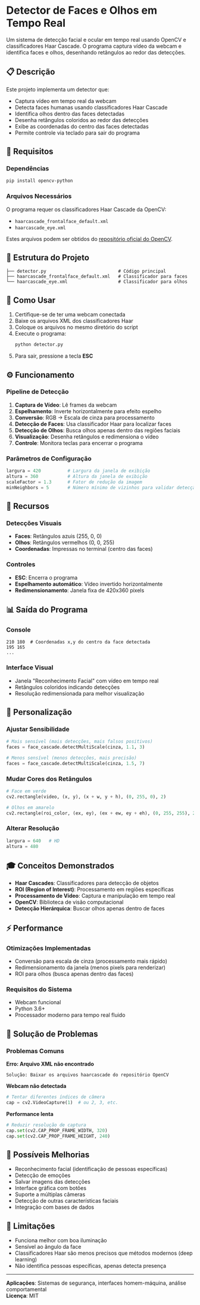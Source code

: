 # Detector de Faces e Olhos em Tempo Real

Um sistema de detecção facial e ocular em tempo real usando OpenCV e classificadores Haar Cascade. O programa captura vídeo da webcam e identifica faces e olhos, desenhando retângulos ao redor das detecções.

## 📋 Descrição

Este projeto implementa um detector que:
- Captura vídeo em tempo real da webcam
- Detecta faces humanas usando classificadores Haar Cascade
- Identifica olhos dentro das faces detectadas
- Desenha retângulos coloridos ao redor das detecções
- Exibe as coordenadas do centro das faces detectadas
- Permite controle via teclado para sair do programa

## 🔧 Requisitos

### Dependências
```bash
pip install opencv-python
```

### Arquivos Necessários
O programa requer os classificadores Haar Cascade da OpenCV:
- `haarcascade_frontalface_default.xml`
- `haarcascade_eye.xml`

Estes arquivos podem ser obtidos do [repositório oficial do OpenCV](https://github.com/opencv/opencv/tree/master/data/haarcascades).

## 📁 Estrutura do Projeto

```
├── detector.py                           # Código principal
├── haarcascade_frontalface_default.xml   # Classificador para faces
└── haarcascade_eye.xml                   # Classificador para olhos
```

## 🚀 Como Usar

1. Certifique-se de ter uma webcam conectada
2. Baixe os arquivos XML dos classificadores Haar
3. Coloque os arquivos no mesmo diretório do script
4. Execute o programa:
   ```bash
   python detector.py
   ```
5. Para sair, pressione a tecla **ESC**

## ⚙️ Funcionamento

### Pipeline de Detecção

1. **Captura de Vídeo**: Lê frames da webcam
2. **Espelhamento**: Inverte horizontalmente para efeito espelho
3. **Conversão**: RGB → Escala de cinza para processamento
4. **Detecção de Faces**: Usa classificador Haar para localizar faces
5. **Detecção de Olhos**: Busca olhos apenas dentro das regiões faciais
6. **Visualização**: Desenha retângulos e redimensiona o vídeo
7. **Controle**: Monitora teclas para encerrar o programa

### Parâmetros de Configuração

```python
largura = 420          # Largura da janela de exibição
altura = 360           # Altura da janela de exibição
scaleFactor = 1.3      # Fator de redução da imagem
minNeighbors = 5       # Número mínimo de vizinhos para validar detecção
```

## 🎯 Recursos

### Detecções Visuais
- **Faces**: Retângulos azuis (255, 0, 0)
- **Olhos**: Retângulos vermelhos (0, 0, 255)
- **Coordenadas**: Impressas no terminal (centro das faces)

### Controles
- **ESC**: Encerra o programa
- **Espelhamento automático**: Vídeo invertido horizontalmente
- **Redimensionamento**: Janela fixa de 420x360 pixels

## 📊 Saída do Programa

### Console
```
210 180  # Coordenadas x,y do centro da face detectada
195 165
...
```

### Interface Visual
- Janela "Reconhecimento Facial" com vídeo em tempo real
- Retângulos coloridos indicando detecções
- Resolução redimensionada para melhor visualização

## 🔧 Personalização

### Ajustar Sensibilidade
```python
# Mais sensível (mais detecções, mais falsos positivos)
faces = face_cascade.detectMultiScale(cinza, 1.1, 3)

# Menos sensível (menos detecções, mais precisão)
faces = face_cascade.detectMultiScale(cinza, 1.5, 7)
```

### Mudar Cores dos Retângulos
```python
# Face em verde
cv2.rectangle(video, (x, y), (x + w, y + h), (0, 255, 0), 2)

# Olhos em amarelo
cv2.rectangle(roi_color, (ex, ey), (ex + ew, ey + eh), (0, 255, 255), 2)
```

### Alterar Resolução
```python
largura = 640   # HD
altura = 480
```

## 🎓 Conceitos Demonstrados

- **Haar Cascades**: Classificadores para detecção de objetos
- **ROI (Region of Interest)**: Processamento em regiões específicas
- **Processamento de Vídeo**: Captura e manipulação em tempo real
- **OpenCV**: Biblioteca de visão computacional
- **Detecção Hierárquica**: Buscar olhos apenas dentro de faces

## ⚡ Performance

### Otimizações Implementadas
- Conversão para escala de cinza (processamento mais rápido)
- Redimensionamento da janela (menos pixels para renderizar)
- ROI para olhos (busca apenas dentro das faces)

### Requisitos do Sistema
- Webcam funcional
- Python 3.6+
- Processador moderno para tempo real fluido

## 🐛 Solução de Problemas

### Problemas Comuns

**Erro: Arquivo XML não encontrado**
```
Solução: Baixar os arquivos haarcascade do repositório OpenCV
```

**Webcam não detectada**
```python
# Tentar diferentes índices de câmera
cap = cv2.VideoCapture(1)  # ou 2, 3, etc.
```

**Performance lenta**
```python
# Reduzir resolução de captura
cap.set(cv2.CAP_PROP_FRAME_WIDTH, 320)
cap.set(cv2.CAP_PROP_FRAME_HEIGHT, 240)
```

## 🚀 Possíveis Melhorias

- Reconhecimento facial (identificação de pessoas específicas)
- Detecção de emoções
- Salvar imagens das detecções
- Interface gráfica com botões
- Suporte a múltiplas câmeras
- Detecção de outras características faciais
- Integração com bases de dados

## 📝 Limitações

- Funciona melhor com boa iluminação
- Sensível ao ângulo da face
- Classificadores Haar são menos precisos que métodos modernos (deep learning)
- Não identifica pessoas específicas, apenas detecta presença

---

**Aplicações**: Sistemas de segurança, interfaces homem-máquina, análise comportamental  
**Licença**: MIT
